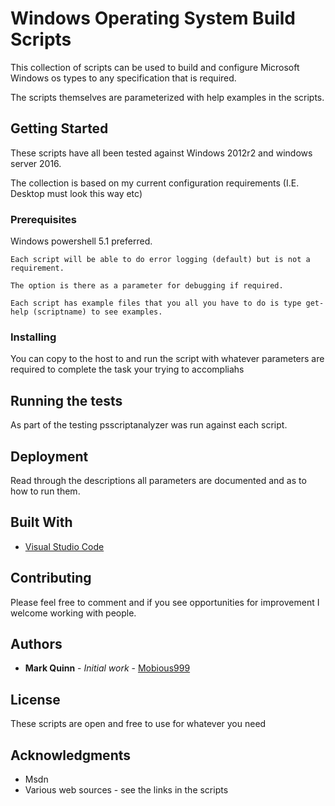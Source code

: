 # Windows Operating System Build Scripts

This collection of scripts can be used to build and configure Microsoft Windows os types to any specification that is required.

The scripts themselves are parameterized with help examples in the scripts.

## Getting Started

These scripts have all been tested against Windows 2012r2 and windows server 2016.

The collection is based on my current configuration requirements (I.E. Desktop must look this way etc)

### Prerequisites

Windows powershell 5.1 preferred.

```
Each script will be able to do error logging (default) but is not a requirement. 

The option is there as a parameter for debugging if required.

Each script has example files that you all you have to do is type get-help (scriptname) to see examples.

```
### Installing

You can copy to the host to and run the script with whatever parameters are required to complete the task your trying to accompliahs

## Running the tests

As part of the testing psscriptanalyzer was run against each script.

## Deployment

Read through the descriptions all parameters are documented and as to how to run them.

## Built With

* [Visual Studio Code](https://code.visualstudio.com/)

## Contributing

Please feel free to comment and if you see opportunities for improvement I welcome working with people.

## Authors

* **Mark Quinn** - *Initial work* - [Mobious999](https://github.com/mobious999)

## License

These scripts are open and free to use for whatever you need

## Acknowledgments

* Msdn
* Various web sources - see the links in the scripts

